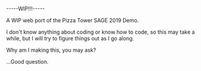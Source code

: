 -----WIP!!!-----

A WIP web port of the Pizza Tower SAGE 2019 Demo.

I don't know anything about coding or know how to code, so this may take a while, but I will try to figure things out as I go along.

Why am I making this, you may ask?

...Good question.
